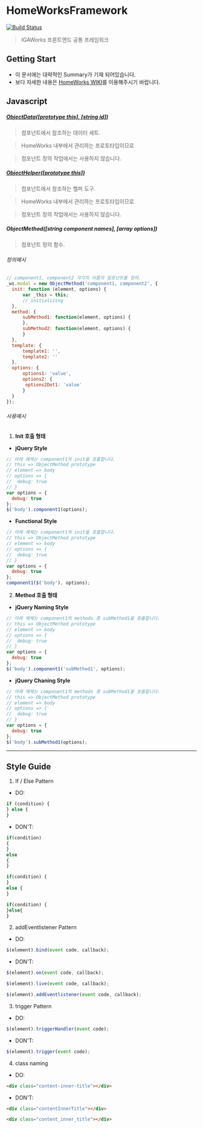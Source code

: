 # HomeWorksFramework

[![Build Status](https://travis-ci.com/IGAWorksDev/HomeWorksFramework.svg?token=x98k8HzDc3zdfP6gvssV&branch=master)](https://travis-ci.com/IGAWorksDev/HomeWorksFramework)

> IGAWorks 프론트엔드 공통 프레임워크

## Getting Start

- 이 문서에는 대략적인 Summary가 기재 되어있습니다.
- 보다 자세한 내용은 [HomeWorks WIKI](https://kennethanceyer.gitbooks.io/homeworks-framework-wiki/content/index.html)를 이용해주시기 바랍니다.

## Javascript
##### [ObjectData([prototype this], [string id])](https://kennethanceyer.gitbooks.io/homeworks-framework-wiki/content/ObjectData/index.html)
 > 컴포넌트에서 참조하는 데이터 세트.
 
 > HomeWorks 내부에서 관리하는 프로토타입이므로
 
 > 컴포넌트 정의 작업에서는 사용하지 않습니다.

##### [ObjectHelper([prototype this])](https://kennethanceyer.gitbooks.io/homeworks-framework-wiki/content/ObjectHelper/index.html)
 > 컴포넌트에서 참조하는 헬퍼 도구.
 
 > HomeWorks 내부에서 관리하는 프로토타입이므로
 
 > 컴포넌트 정의 작업에서는 사용하지 않습니다.

##### ObjectMethod([string component names], [array options])
 > 컴포넌트 정의 함수.
 
###### 정의예시

```javascript
// component1, component2 각각의 이름의 컴포넌트를 정의.
_ws.modal = new ObjectMethod('component1, component2', {
  init: function (element, options) {
      var _this = this;
      // initializing
  },
  method: {
      subMethod1: function(element, options) {
      },
      subMethod2: function(element, options) {
      }
  },
  template: {
      template1: '',
      template2: ''
  },
  options: {
      options1: 'value',
      options2: {
       options2Dot1: 'value'
      }
  }
});
```

###### 사용예시
1. **Init 호출 형태**

 - **jQuery Style**

  ```javascript
  // 아래 예제는 component1의 init을 호출합니다.
  // this => ObjectMethod prototype
  // element => body
  // options => {
  //  debug: true
  // }
  var options = {
    debug: true
  };
  $('body').component1(options);
```

 - **Functional Style**

  ```javascript
  // 아래 예제는 component1의 init을 호출합니다.
  // this => ObjectMethod prototype
  // element => body
  // options => {
  //  debug: true
  // }
  var options = {
    debug: true
  };
  component1($('body'), options);
```

2. **Method 호출 형태**

 - **jQuery Naming Style**

  ```javascript
  // 아래 예제는 component1의 methods 중 subMethod1을 호출합니다.
  // this => ObjectMethod prototype
  // element => body
  // options => {
  //  debug: true
  // }
  var options = {
    debug: true
  };
  $('body').component1('subMethod1', options);
```

 - **jQuery Chaning Style**

  ```javascript
  // 아래 예제는 component1의 methods 중 subMethod1을 호출합니다.
  // this => ObjectMethod prototype
  // element => body
  // options => {
  //  debug: true
  // }
  var options = {
    debug: true
  };
  $('body').subMethod1(options);
```

----

## Style Guide

1. If / Else Pattern

 - DO:
 
 ```javascript
 if (condition) {
 } else {
 }
```

 - DON'T:

 ```javascript
 if(condition)
 {
 }
 else
 {
 }
```

 ```javascript
 if(condition) {
 }
 else {
 }
```

 ```javascript
 if(condition) {
 }else{
 }
```

2. addEventlistener Pattern

 - DO:
 
 ```javascript
 $(element).bind(event code, callback);
```

 - DON'T:
 
 ```javascript
 $(element).on(event code, callback);
```

 ```javascript
 $(element).live(event code, callback);
```

 ```javascript
 $(element).addEventlistener(event code, callback);
```

3. trigger Pattern

 - DO:

 ```javascript
 $(element).triggerHandler(event code);
```

 - DON'T:

 ```javascript
 $(element).trigger(event code);
```

4. class naming

 - DO:

 ```html
 <div class="content-inner-title"></div>
```
 
 - DON'T:
 
 ```html
 <div class="contentInnerTitle"></div>
```

 ```html
 <div class="content_inner_title"></div>
```
